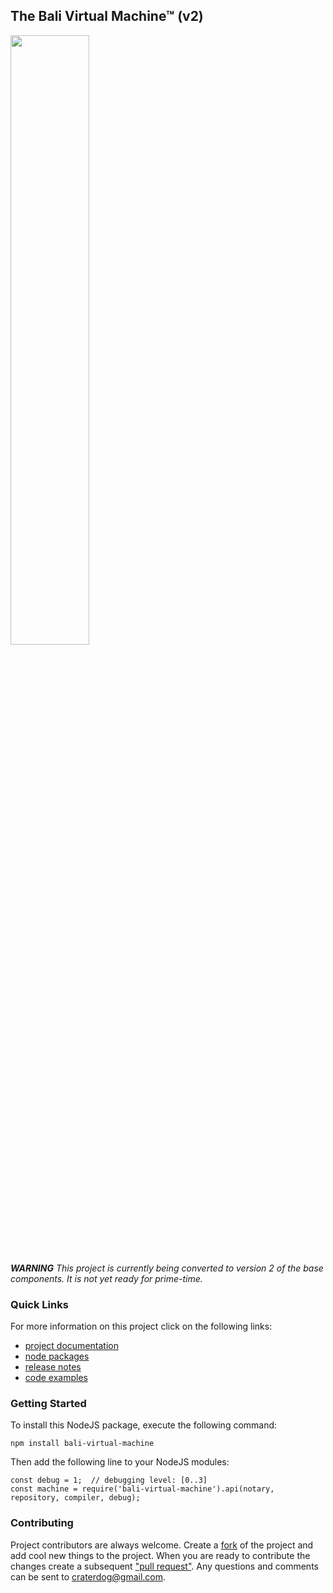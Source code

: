 ## The Bali Virtual Machine™ (v2)
<img src="https://craterdog.com/images/CraterDogLogo.png" width="50%">

**_WARNING_**
_This project is currently being converted to version 2 of the base components. It is not yet ready for prime-time._

### Quick Links
For more information on this project click on the following links:
 * [project documentation](https://github.com/craterdog-bali/js-bali-virtual-machine/wiki)
 * [node packages](https://www.npmjs.com/package/bali-virtual-machine)
 * [release notes](https://github.com/craterdog-bali/js-bali-virtual-machine/wiki/release-notes)
 * [code examples](https://github.com/craterdog-bali/js-bali-virtual-machine/wiki/code-examples)

### Getting Started
To install this NodeJS package, execute the following command:
```
npm install bali-virtual-machine
```
Then add the following line to your NodeJS modules:
```
const debug = 1;  // debugging level: [0..3]
const machine = require('bali-virtual-machine').api(notary, repository, compiler, debug);
```

### Contributing
Project contributors are always welcome. Create a
[fork](https://github.com/craterdog-bali/js-bali-virtual-machine) of the project and add cool
new things to the project. When you are ready to contribute the changes create a subsequent
["pull request"](https://help.github.com/articles/about-pull-requests/). Any questions and
comments can be sent to [craterdog@gmail.com](mailto:craterdog@gmail.com).
